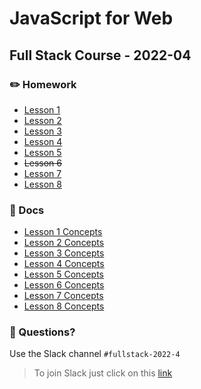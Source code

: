 # JavaScript for Web

## Full Stack Course - 2022-04

### ✏️ Homework

- [Lesson 1](/homework/lesson_1.md)
- [Lesson 2](/homework/lesson_2.md)
- [Lesson 3](/homework/lesson_3.md)
- [Lesson 4](/homework/lesson_4.md)
- [Lesson 5](/homework/lesson_5.md)
- ~~Lesson 6~~
- [Lesson 7](/homework/lesson_7.md)
- [Lesson 8](/homework/lesson_8.md)

### 📄 Docs

- [Lesson 1 Concepts](/docs/lesson_1.md)
- [Lesson 2 Concepts](/docs/lesson_2.md)
- [Lesson 3 Concepts](/docs/lesson_3.md)
- [Lesson 4 Concepts](/docs/lesson_4.md)
- [Lesson 5 Concepts](/docs/lesson_5.md)
- [Lesson 6 Concepts](/docs/lesson_6.md)
- [Lesson 7 Concepts](/docs/lesson_7.md)
- [Lesson 8 Concepts](/docs/lesson_8.md)

### 🤔 Questions?

Use the Slack channel `#fullstack-2022-4`

> To join Slack just click on this [link](https://hamburgcodingschool.slack.com/join/shared_invite/enQtMjczNDI3OTE4NzIwLTE2ZmNkNDk5YTg3MDFlOTY2ZmU2YzU5YTU4MTNhNDg4MTRhNTMwYzFiNTdlOTdhYzllYzg5YmVkYzljNWExY2U#/)
